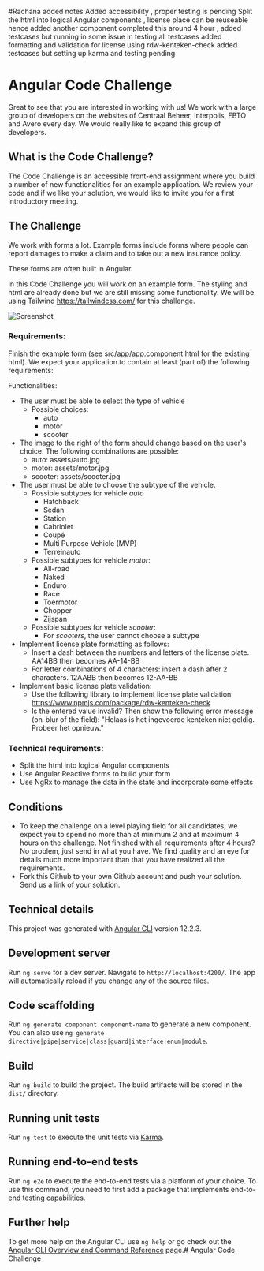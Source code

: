 #Rachana added notes
Added accessibility , proper testing is pending
Split the html into logical Angular components , license place can be reuseable hence added another component
completed this around 4 hour , added testcases but running in some issue in testing all testcases 
added formatting and validation for license using rdw-kenteken-check
added testcases but setting up karma and testing pending


# Angular Code Challenge

Great to see that you are interested in working with us! We work with a large group of developers on the websites of Centraal Beheer, Interpolis, FBTO and Avero every day. We would really like to expand this group of developers.

## What is the Code Challenge?
The Code Challenge is an accessible front-end assignment where you build a number of new functionalities for an example application. We review your code and if we like your solution, we would like to invite you for a first introductory meeting.

## The Challenge
We work with forms a lot. Example forms include forms where people can report damages to make a claim and to take out a new insurance policy.

These forms are often built in Angular. 

In this Code Challenge you will work on an example form. The styling and html are already done but we are still missing some functionality. We will be using Tailwind https://tailwindcss.com/ for this challenge. 

![Screenshot](screenshot.png)

### Requirements:
Finish the example form (see src/app/app.component.html for the existing html). We expect your application to contain at least (part of) the following requirements:

Functionalities:
- The user must be able to select the type of vehicle
    - Possible choices:
        - auto
        - motor
        - scooter
- The image to the right of the form should change based on the user's choice. The following combinations are possible:
    - auto: assets/auto.jpg
    - motor: assets/motor.jpg
    - scooter: assets/scooter.jpg     
- The user must be able to choose the subtype of the vehicle.
    - Possible subtypes for vehicle _auto_
        - Hatchback
        - Sedan
        - Station
        - Cabriolet
        - Coupé
        - Multi Purpose Vehicle (MVP)
        - Terreinauto
    - Possible subtypes for vehicle _motor_:
        - All-road
        - Naked
        - Enduro
        - Race
        - Toermotor
        - Chopper
        - Zijspan
    - Possible subtypes for vehicle _scooter_:
        - For _scooters_, the user cannot choose a subtype
- Implement license plate formatting as follows:
    - Insert a dash between the numbers and letters of the license plate. AA14BB then becomes AA-14-BB
    - For letter combinations of 4 characters: insert a dash after 2 characters. 12AABB then becomes 12-AA-BB
- Implement basic license plate validation:
    - Use the following library to implement license plate validation: https://www.npmjs.com/package/rdw-kenteken-check
    - Is the entered value invalid? Then show the following error message (on-blur of the field): "Helaas is het ingevoerde kenteken niet geldig. Probeer het opnieuw." 

### Technical requirements:
- Split the html into logical Angular components
- Use Angular Reactive forms to build your form
- Use NgRx to manage the data in the state and incorporate some effects

## Conditions
- To keep the challenge on a level playing field for all candidates, we expect you to spend no more than at minimum 2 and at maximum 4 hours on the challenge. Not finished with all requirements after 4 hours? No problem, just send in what you have. We find quality and an eye for details much more important than that you have realized all the requirements.
- Fork this Github to your own Github account and push your solution. Send us a link of your solution.

## Technical details

This project was generated with [Angular CLI](https://github.com/angular/angular-cli) version 12.2.3.

## Development server

Run `ng serve` for a dev server. Navigate to `http://localhost:4200/`. The app will automatically reload if you change any of the source files.

## Code scaffolding

Run `ng generate component component-name` to generate a new component. You can also use `ng generate directive|pipe|service|class|guard|interface|enum|module`.

## Build

Run `ng build` to build the project. The build artifacts will be stored in the `dist/` directory.

## Running unit tests

Run `ng test` to execute the unit tests via [Karma](https://karma-runner.github.io).

## Running end-to-end tests

Run `ng e2e` to execute the end-to-end tests via a platform of your choice. To use this command, you need to first add a package that implements end-to-end testing capabilities.

## Further help

To get more help on the Angular CLI use `ng help` or go check out the [Angular CLI Overview and Command Reference](https://angular.io/cli) page.# Angular Code Challenge
